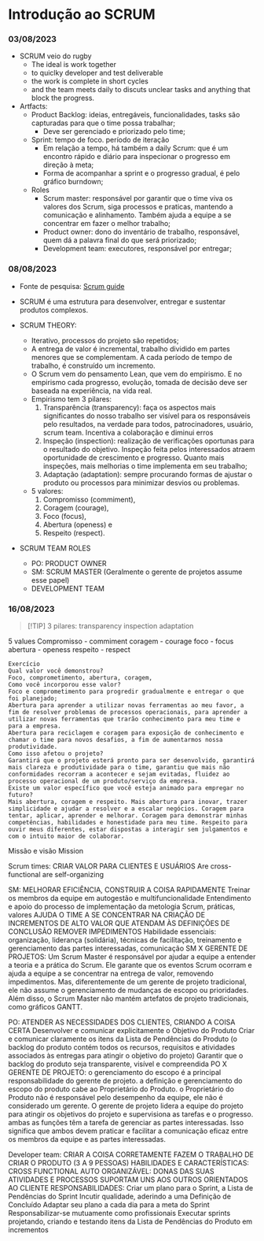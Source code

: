 # Introdução ao SCRUM
### 03/08/2023
- SCRUM veio do rugby
  - The ideal is work together
  - to quiclky developer and test deliverable
  - the work is complete in short cycles
  - and the team meets daily to discuts unclear tasks and anything that block the progress.
- Artfacts:
  - Product Backlog: ideias, entregáveis, funcionalidades, tasks são capturadas para que o time possa trabalhar;
    - Deve ser gerenciado e priorizado pelo time;
  - Sprint: tempo de foco. período de iteração
    - Em relação a tempo, há também a daily Scrum: que é um encontro rápido e diário para inspecionar o progresso em direção à meta;
    - Forma de acompanhar a sprint e o progresso gradual, é pelo gráfico burndown;
  - Roles
    - Scrum master: responsável por garantir que o time viva os valores dos Scrum, siga processos e praticas, mantendo a comunicação e alinhamento. Também ajuda a equipe a se concentrar em fazer o melhor trabalho;
    - Product owner: dono do inventário de trabalho, responsável, quem dá a palavra final do que será priorizado;
    - Development team: executores, responsável por entregar;
   
### 08/08/2023 
  - Fonte de pesquisa: [Scrum guide](scrumguides.org)
  - SCRUM é uma estrutura para desenvolver, entregar e sustentar produtos complexos.
  - SCRUM THEORY:
    - Iterativo, processos do projeto são repetidos;
    - A entrega de valor é incremental, trabalho dividido em partes menores que se complementam. A cada período de tempo de trabalho, é construído um incremento.
    - O Scrum vem do pensamento Lean, que vem do empirismo. E no empirismo cada progresso, evolução, tomada de decisão deve ser baseada na experiência, na vida real.
    - Empirismo tem 3 pilares: 
      1. Transparência (transparency): faça os aspectos mais significantes do nosso trabalho ser visível para os responsáveis pelo resultados, na verdade para todos, patrocinadores, usuário, scrum team. Incentiva a colaboração e diminui erros
      2. Inspeção (inspection): realização de verificações oportunas para o resultado do objetivo. Inspeção feita pelos interessados atraem oportunidade de crescimento e progresso. Quanto mais inspeções, mais melhorias o time implementa em seu trabalho;
      3. Adaptação (adaptation): sempre procurando formas de ajustar o produto ou processos para minimizar desvios ou problemas.
    - 5 valores:
      1. Compromisso (commiment),
      2. Coragem (courage),
      3. Foco (focus), 
      4. Abertura (openess) e
      5. Respeito (respect).

  - SCRUM TEAM ROLES
    - PO: PRODUCT OWNER
    - SM: SCRUM MASTER (Geralmente o gerente de projetos assume esse papel)
    - DEVELOPMENT TEAM

### 16/08/2023
> [!TIP] 3 pilares:
> transparency
> inspection
> adaptation

5 values
Compromisso - commiment
coragem - courage
foco - focus
abertura - openess
respeito - respect

```
Exercício
Qual valor você demonstrou?
Foco, comprometimento, abertura, coragem, 
Como você incorporou esse valor?
Foco e comprometimento para progredir gradualmente e entregar o que foi planejado;
Abertura para aprender a utilizar novas ferramentas ao meu favor, a fim de resolver problemas de processos operacionais, para aprender a utilizar novas ferramentas que trarão conhecimento para meu time e para a empresa.
Abertura para reciclagem e coragem para exposição de conhecimento e chamar o time para novos desafios, a fim de aumentarmos nossa produtividade.
Como isso afetou o projeto?
Garantirá que o projeto esterá pronto para ser desenvolvido, garantirá mais clareza e produtividade para o time, garantiu que mais não conformidades recorram a acontecer e sejam evitadas, fluidez ao processo operacional de um produto/serviço da empresa.
Existe um valor específico que você esteja animado para empregar no futuro?
Mais abertura, coragem e respeito. Mais abertura para inovar, trazer simplicidade e ajudar a resolver e a escalar negócios. Coragem para tentar, aplicar, aprender e melhorar. Coragem para demonstrar minhas competências, habilidades e honestidade para meu time. Respeito para ouvir meus diferentes, estar dispostas a interagir sem julgamentos e com o intuito maior de colaborar. 
````

Missão e visão
Mission 

Scrum times: CRIAR VALOR PARA CLIENTES E USUÁRIOS
Are cross-functional
are self-organizing

SM: MELHORAR EFICIÊNCIA, CONSTRUIR A COISA RAPIDAMENTE
Treinar os membros da equipe em autogestão e multifuncionalidade
Entendimento e apoio do processo de implementação da metologia Scrum, práticas, valores
AJUDA O TIME A SE CONCENTRAR NA CRIAÇÃO DE INCREMENTOS DE ALTO VALOR QUE ATENDAM ÀS DEFINIÇÕES DE CONCLUSÃO
REMOVER IMPEDIMENTOS
Habilidade essenciais: organização, liderança (solidária), técnicas de facilitação, treinamento e gerenciamento das partes interessadas, comunicação
SM X GERENTE DE PROJETOS: 
Um Scrum Master é responsável por ajudar a equipe a entender a teoria e a prática do Scrum. Ele garante que os eventos Scrum ocorram e ajuda a equipe a se concentrar na entrega de valor, removendo impedimentos. 
Mas, diferentemente de um gerente de projeto tradicional, ele não assume o gerenciamento de mudanças de escopo ou prioridades. Além disso, o Scrum Master não mantém artefatos de projeto tradicionais, como gráficos GANTT.

PO: ATENDER AS NECESSIDADES DOS CLIENTES, CRIANDO A COISA CERTA
Desenvolver e comunicar explicitamente o Objetivo do Produto
Criar e comunicar claramente os itens da Lista de Pendências do Produto (o backlog do produto contém todos os recursos, requisitos e atividades associados às entregas para atingir o objetivo do projeto)
Garantir que o backlog do produto seja transparente, visível e compreendida
PO X GERENTE DE PROJETO:
o gerenciamento do escopo é a principal responsabilidade do gerente de projeto.
a definição e gerenciamento do escopo do produto cabe ao Proprietário do Produto.
o Proprietário do Produto não é responsável pelo desempenho da equipe, ele não é considerado um gerente. 
O gerente de projeto lidera a equipe do projeto para atingir os objetivos do projeto e supervisiona as tarefas e o progresso.
ambas as funções têm a tarefa de gerenciar as partes interessadas. Isso significa que ambos devem praticar e facilitar a comunicação eficaz entre os membros da equipe e as partes interessadas.

Developer team: CRIAR A COISA CORRETAMENTE
FAZEM O TRABALHO DE CRIAR O PRODUTO (3 A 9 PESSOAS)
HABILIDADES E CARACTERÍSTICAS:
CROSS FUNCTIONAL
AUTO ORGANIZÁVEL: DONAS DAS SUAS ATIVIDADES E PROCESSOS
SUPORTAM UNS AOS OUTROS
ORIENTADOS AO CLIENTE
RESPONSABILIDADES:
Criar um plano para o Sprint, a Lista de Pendências do Sprint 
Incutir qualidade, aderindo a uma Definição de Concluído
Adaptar seu plano a cada dia para a meta do Sprint
Responsabilizar-se mutuamente como profissionais
Executar sprints projetando, criando e testando itens da Lista de Pendências do Produto em incrementos

